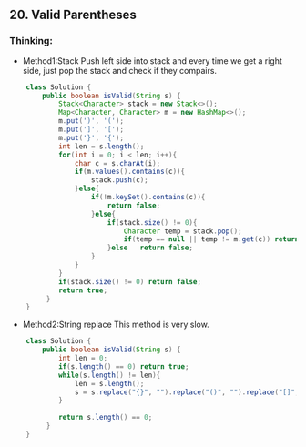 ## 20. Valid Parentheses
### Thinking:
* Method1:Stack
Push left side into stack and every time we get a right side, just pop the stack and check if they compairs.
```Java
	class Solution {
	    public boolean isValid(String s) {
	        Stack<Character> stack = new Stack<>();
	        Map<Character, Character> m = new HashMap<>();
	        m.put(')', '(');
	        m.put(']', '[');
	        m.put('}', '{');
	        int len = s.length();
	        for(int i = 0; i < len; i++){
	            char c = s.charAt(i);
	            if(m.values().contains(c)){
	                stack.push(c);                
	            }else{
	                if(!m.keySet().contains(c)){
	                    return false;
	                }else{
	                    if(stack.size() != 0){
	                        Character temp = stack.pop();
	                        if(temp == null || temp != m.get(c)) return false;
	                    }else   return false;
	                }
	            }
	        }
	        if(stack.size() != 0) return false;
	        return true;
	     }
	}
```

* Method2:String replace
This method is very slow.
```Java
	class Solution {
	    public boolean isValid(String s) {        
	        int len = 0;
	        if(s.length() == 0) return true;
	        while(s.length() != len){
	            len = s.length();
	            s = s.replace("{}", "").replace("()", "").replace("[]", "");
	        }
	        
	        return s.length() == 0;
	     }
	}
```
